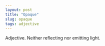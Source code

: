 ```yaml
---
layout: post
title: "Opaque"
slug: opaque
tags: adjective
---
```


Adjective. Neither reflecting nor emitting light.
